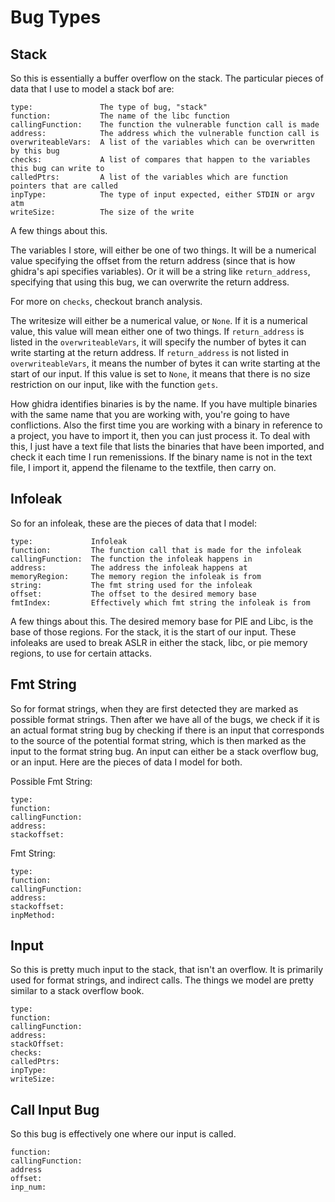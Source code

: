 # Bug Types

## Stack

So this is essentially a buffer overflow on the stack. The particular pieces of data that I use to model a stack bof are:

```
type:               The type of bug, "stack"
function:           The name of the libc function
callingFunction:    The function the vulnerable function call is made
address:            The address which the vulnerable function call is
overwriteableVars:  A list of the variables which can be overwritten by this bug
checks:             A list of compares that happen to the variables this bug can write to
calledPtrs:         A list of the variables which are function pointers that are called
inpType:            The type of input expected, either STDIN or argv atm
writeSize:          The size of the write
```

A few things about this.

The variables I store, will either be one of two things. It will be a numerical value specifying the offset from the return address (since that is how ghidra's api specifies variables). Or it will be a string like `return_address`, specifying that using this bug, we can overwrite the return address.

For more on `checks`, checkout branch analysis.

The writesize will either be a numerical value, or `None`. If it is a numerical value, this value will mean either one of two things. If `return_address` is listed in the `overwriteableVars`, it will specify the number of bytes it can write starting at the return address. If `return_address` is not listed in `overwriteableVars`, it means the number of bytes it can write starting at the start of our input. If this value is set to `None`, it means that there is no size restriction on our input, like with the function `gets`.

How ghidra identifies binaries is by the name. If you have multiple binaries with the same name that you are working with, you're going to have conflictions. Also the first time you are working with a binary in reference to a project, you have to import it, then you can just process it. To deal with this, I just have a text file that lists the binaries that have been imported, and check it each time I run remenissions. If the binary name is not in the text file, I import it, append the filename to the textfile, then carry on.

## Infoleak

So for an infoleak, these are the pieces of data that I model:

```
type:             Infoleak
function:         The function call that is made for the infoleak
callingFunction:  The function the infoleak happens in
address:          The address the infoleak happens at
memoryRegion:     The memory region the infoleak is from
string:           The fmt string used for the infoleak
offset:           The offset to the desired memory base
fmtIndex:         Effectively which fmt string the infoleak is from
```

A few things about this. The desired memory base for PIE and Libc, is the base of those regions. For the stack, it is the start of our input. These infoleaks are used to break ASLR in either the stack, libc, or pie memory regions, to use for certain attacks.

## Fmt String

So for format strings, when they are first detected they are marked as possible format strings. Then after we have all of the bugs, we check if it is an actual format string bug by checking if there is an input that corresponds to the source of the potential format string, which is then marked as the input to the format string bug. An input can either be a stack overflow bug, or an input. Here are the pieces of data I model for both.

Possible Fmt String:

```
type:
function:
callingFunction:
address:
stackoffset:
```

Fmt String:

```
type:
function:
callingFunction:
address:
stackoffset:
inpMethod:
```

## Input

So this is pretty much input to the stack, that isn't an overflow. It is primarily used for format strings, and indirect calls. The things we model are pretty similar to a stack overflow book.

```
type:               
function:           
callingFunction:    
address:            
stackOffset:        
checks:             
calledPtrs:         
inpType:            
writeSize:          
```

## Call Input Bug

So this bug is effectively one where our input is called.

```
function:
callingFunction:
address
offset:
inp_num:
```
